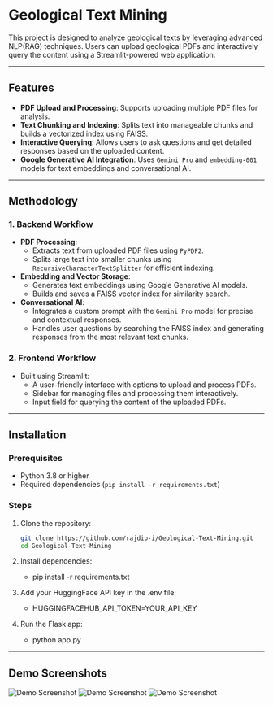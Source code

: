 # Geological Text Mining

This project is designed to analyze geological texts by leveraging advanced NLP(RAG) techniques. Users can upload geological PDFs and interactively query the content using a Streamlit-powered web application.

---

## Features
- **PDF Upload and Processing**: Supports uploading multiple PDF files for analysis.
- **Text Chunking and Indexing**: Splits text into manageable chunks and builds a vectorized index using FAISS.
- **Interactive Querying**: Allows users to ask questions and get detailed responses based on the uploaded content.
- **Google Generative AI Integration**: Uses `Gemini Pro` and `embedding-001` models for text embeddings and conversational AI.

---

## Methodology

### 1. **Backend Workflow**
- **PDF Processing**:
  - Extracts text from uploaded PDF files using `PyPDF2`.
  - Splits large text into smaller chunks using `RecursiveCharacterTextSplitter` for efficient indexing.
- **Embedding and Vector Storage**:
  - Generates text embeddings using Google Generative AI models.
  - Builds and saves a FAISS vector index for similarity search.
- **Conversational AI**:
  - Integrates a custom prompt with the `Gemini Pro` model for precise and contextual responses.
  - Handles user questions by searching the FAISS index and generating responses from the most relevant text chunks.

### 2. **Frontend Workflow**
- Built using Streamlit:
  - A user-friendly interface with options to upload and process PDFs.
  - Sidebar for managing files and processing them interactively.
  - Input field for querying the content of the uploaded PDFs.

---

## Installation

### Prerequisites
- Python 3.8 or higher
- Required dependencies (`pip install -r requirements.txt`)

### Steps
1. Clone the repository:
   ```bash
   git clone https://github.com/rajdip-i/Geological-Text-Mining.git
   cd Geological-Text-Mining
2. Install dependencies:
   - pip install -r requirements.txt

3. Add your HuggingFace API key in the .env file:
   - HUGGINGFACEHUB_API_TOKEN=YOUR_API_KEY

4. Run the Flask app:
   - python app.py

---
## Demo Screenshots

![Demo Screenshot](Images/1.png "Demo of the FAQ Bot")
![Demo Screenshot](Images/2.png "Demo of the FAQ Bot")
![Demo Screenshot](Images/3.png "Demo of the FAQ Bot")

